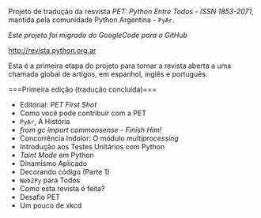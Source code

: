 Projeto de tradução da resvista *PET: Python Entre Todos - ISSN 1853-2071*, mantida pela comunidade Python Argentina - `PyAr`.

*Este projeto foi migrado do GoogleCode para o GitHub*

http://revista.python.org.ar

Esta é a primeira etapa do projeto para tornar a revista aberta a uma chamada global de artigos, em espanhol, inglês e português.

===Primeira edição (tradução concluída)===
  * Editorial: _PET First Shot_
  * Como você pode contribuir com a PET
  * `PyAr`, A História
  * _from gc import commonsense - Finish Him!_
  * Concorrência Indolor: O módulo _multiprocessing_
  * Introdução aos Testes Unitários com Python
  * _Taint Mode_ em Python
  * Dinamismo Aplicado
  * Decorando código (Parte 1)
  * `Web2Py` para Todos
  * Como esta revista é feita?
  * Desafio PET
  * Um pouco de xkcd
